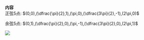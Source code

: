 **内容**  
正弦5点: $(0,0),(\dfrac{\pi}{2},1),(\pi,0),(\dfrac{3\pi}{2},-1),(2\pi,0)$  
  
余弦5点: $(0,1),(\dfrac{\pi}{2},0),(\pi,-1),(\dfrac{3\pi}{2},0),(2\pi,1)$  
  
<img src="E:\Math\work_space\math\098 resources\5点作图法.png">  
